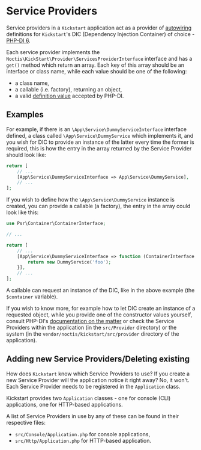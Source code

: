 # Service Providers

Service providers in a `Kickstart` application act as a provider of [autowiring](https://php-di.org/doc/autowiring.html)
definitions for `Kickstart`'s DIC (Dependency Injection Container) of choice - [PHP-DI 6](https://php-di.org/).

Each service provider implements the `Noctis\KickStart\Provider\ServicesProviderInterface` interface and has a `get()`
method which return an array. Each key of this array should be an interface or class name, while each value should be
one of the following:

* a class name,
* a callable (i.e. factory), returning an object,
* a valid [definition value](https://php-di.org/doc/php-definitions.html#definition-types) accepted by PHP-DI.

## Examples

For example, if there is an `\App\Service\DummyServiceInterface` interface defined, a class called 
`\App\Service\DummyService` which implements it, and you wish for DIC to provide an instance of the latter every time 
the former is required, this is how the entry in the array returned by the Service Provider should look like:

```php
return [
    // ...
    [App\Service\DummyServiceInterface => App\Service\DummyService],
    // ...
];
```

If you wish to define how the `\App\Service\DummyService` instance is created, you can provide a callable (a factory),
the entry in the array could look like this:

```php
use Psr\Container\ContainerInterface;

// ...

return [
    // ...
    [App\Service\DummyServiceInterface => function (ContainerInterface $container) {
        return new DummyService('foo');    
    }],
    // ...
];
```

A callable can request an instance of the DIC, like in the above example (the `$container` variable).

If you wish to know more, for example how to let DIC create an instance of a requested object, while you provide one of
the constructor values yourself, consult PHP-DI's 
[documentation on the matter](https://php-di.org/doc/php-definitions.html#autowired-objects) or check the Service
Providers within the application (in the `src/Provider` directory) or the system (in the 
`vendor/noctis/kickstart/src/provider` directory of the application).

## Adding new Service Providers/Deleting existing

How does `Kickstart` know which Service Providers to use? If you create a new Service Provider will the application
notice it right away? No, it won't. Each Service Provider needs to be registered in the `Application` class.

Kickstart provides two `Application` classes - one for console (CLI) applications, one for HTTP-based applications.

A list of Service Providers in use by any of these can be found in their respective files:

* `src/Console/Application.php` for console applications,
* `src/Http/Application.php` for HTTP-based application.
